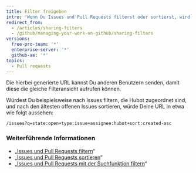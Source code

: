 ```yaml
---
title: Filter freigeben
intro: 'Wenn Du Issues und Pull Requests filterst oder sortierst, wird die URL Deines Browsers automatisch an die neue Ansicht angepasst.'
redirect_from:
  - /articles/sharing-filters
  - /github/managing-your-work-on-github/sharing-filters
versions:
  free-pro-team: '*'
  enterprise-server: '*'
  github-ae: '*'
topics:
  - Pull requests
---
```

Die hierbei generierte URL kannst Du anderen Benutzern senden, damit diese die gleiche Filteransicht aufrufen können.

Würdest Du beispielsweise nach Issues filtern, die Hubot zugeordnet sind, und nach den ältesten offenen Issues sortieren, würde Deine URL in etwa wie folgt aussehen:

```
/issues?q=state:open+type:issue+assignee:hubot+sort:created-asc
```

### Weiterführende Informationen

* „[Issues und Pull Requests filtern](/articles/filtering-issues-and-pull-requests)“
* „[Issues und Pull Requests sortieren](/articles/sorting-issues-and-pull-requests)“
* „[Issues und Pull Requests mit der Suchfunktion filtern](/articles/using-search-to-filter-issues-and-pull-requests)“

